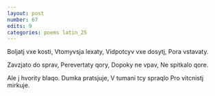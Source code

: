 ```yaml
---
layout: post
number: 67
edits: 9
categories: poems latin_25
---
```


Boljatj vxe kosti,
Vtomyvsja lexaty, 
Vidpotcyv vxe dosytj, 
Pora vstavaty. 

Zavzjato do sprav,
Perevertaty qory,
Dopoky ne vpav, 
Ne spitkalo qore.

Ale j hvority blaqo.
Dumka pratsjuje, 
V tumani tcy spraqlo
Pro vitcnistj mirkuje.
